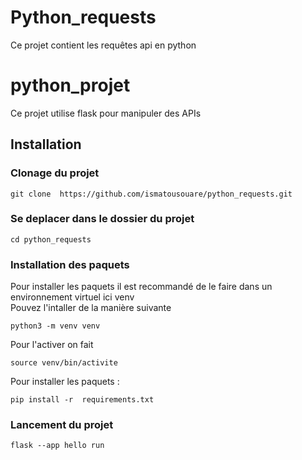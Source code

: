# Python_requests
Ce projet contient les requêtes api en python

# python_projet
Ce projet utilise flask pour manipuler des APIs 

## Installation 
### Clonage du projet
```
git clone  https://github.com/ismatousouare/python_requests.git
```
### Se deplacer dans le dossier du projet
```
cd python_requests
```
### Installation des paquets 
Pour installer les paquets il est recommandé de le faire dans un environnement virtuel ici venv  
Pouvez l'intaller de la manière suivante 
```
python3 -m venv venv 
```
Pour l'activer on fait
```
source venv/bin/activite

```
Pour installer les paquets :
```
pip install -r  requirements.txt
``` 
### Lancement du projet
```
flask --app hello run  
```


